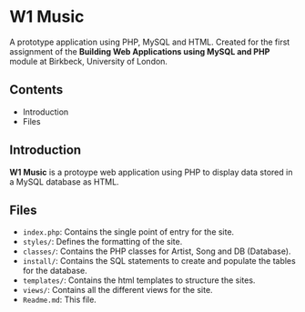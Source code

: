# W1 Music 

A prototype application using PHP, MySQL and HTML. Created for the first assignment of the **Building Web Applications using MySQL and PHP** module at Birkbeck, University of London.

## Contents

- Introduction
- Files

## Introduction

**W1 Music** is a protoype web application using PHP to display data stored in a MySQL database as HTML.

## Files

- `index.php`: Contains the single point of entry for the site.
- `styles/`: Defines the formatting of the site.
- `classes/`: Contains the PHP classes for Artist, Song and DB (Database).
- `install/`: Contains the SQL statements to create and populate the tables for the database.
- `templates/`: Contains the html templates to structure the sites.
- `views/`: Contains all the different views for the site.
- `Readme.md`: This file.